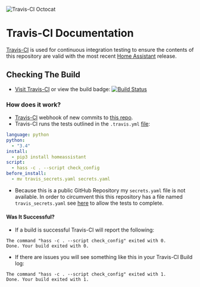 ![Travis-CI Octocat](http://blog.biicode.com/wp-content/uploads/sites/2/2014/11/logotravis.png "Travis-CI Octocat")

# Travis-CI Documentation

[Travis-CI](https://travis-ci.org) is used for continuous integration testing to ensure the contents of this repository are valid with the most recent [Home Assistant](https://home-assistant.io) release.

## Checking The Build 

* [Visit Travis-CI](https://travis-ci.org/brianjking/hass-config) or view the build badge:
[![Build Status](https://travis-ci.org/brianjking/homeassistant-config.svg?branch=master)](https://travis-ci.org/brianjking/homeassistant-config)

### How does it work?

* [Travis-CI](https://travis-ci.org) webhook of new commits to [this repo](https://github.com/brianjking/hass-config/).
* Travis-CI runs the tests outlined in the `.travis.yml` [file](https://github.com/brianjking/hass-config/blob/master/.travis.yml):
````yaml
language: python
python:
  - "3.4"
install:
  - pip3 install homeassistant
script:
  - hass -c . --script check_config
before_install:
  - mv travis_secrets.yaml secrets.yaml
````
* Because this is a public GitHub Repository my `secrets.yaml` file is not available. In order to circumvent this this repository has a file named `travis_secrets.yaml` see [here](https://github.com/brianjking/hass-config/blob/master/travis_secrets.yaml) to allow the tests to complete.

#### Was It Successful?

* If a build is successful Travis-CI will report the following:
````
The command "hass -c . --script check_config" exited with 0.
Done. Your build exited with 0.
````
* If there are issues you will see something like this in your Travis-CI Build log:
````
The command "hass -c . --script check_config" exited with 1.
Done. Your build exited with 1.
````
